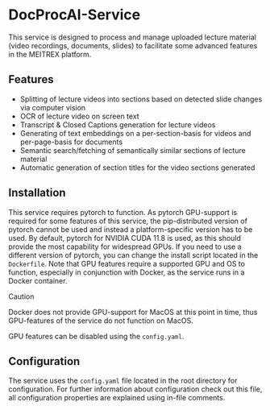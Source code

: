 # DocProcAI-Service

This service is designed to process and manage uploaded lecture material (video recordings, documents, slides) to facilitate some advanced features in the MEITREX platform.

## Features
* Splitting of lecture videos into sections based on detected slide changes via computer vision
* OCR of lecture video on screen text
* Transcript & Closed Captions generation for lecture videos
* Generating of text embeddings on a per-section-basis for videos and per-page-basis for documents
* Semantic search/fetching of semantically similar sections of lecture material
* Automatic generation of section titles for the video sections generated

## Installation
This service requires pytorch to function. As pytorch GPU-support is required for some features of this service, the pip-distributed version of pytorch cannot be used and instead a
platform-specific version has to be used.
By default, pytorch for NVIDIA CUDA 11.8 is used, as this should provide the most capability for widespread GPUs. If you need to use a different version of pytorch, you can change
the install script located in the `Dockerfile`.
Note that GPU features require a supported GPU and OS to function, especially in conjunction with Docker, as the service runs in a Docker container.

> [!CAUTION]
> Docker does not provide GPU-support for MacOS at this point in time, thus GPU-features of the service do not function on MacOS.
>
>  GPU features can be disabled using the `config.yaml`.

## Configuration
The service uses the `config.yaml` file located in the root directory for configuration.
For further information about configuration check out this file, all configuration properties are explained using in-file comments.
